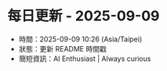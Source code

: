 # 每日更新 - 2025-09-09

- 時間：2025-09-09 10:26 (Asia/Taipei)
- 狀態：更新 README 時間戳
- 簡短資訊：AI Enthusiast | Always curious
